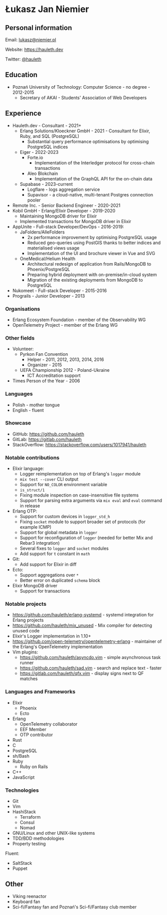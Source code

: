 # Łukasz Jan Niemier

## Personal information

Email:
  <lukasz@niemier.pl>

Website:
  <https://hauleth.dev>

Twitter:
  [@hauleth](https://twitter.com/hauleth)

## Education

- Poznań University of Technology: Computer Science - no degree - 2012-2015
    + Secretary of AKAI - Students' Association of Web Developers

## Experience

- Hauleth.dev - Consultant - 2021+
    + Erlang Solutions/Kloeckner GmbH - 2021 - Consultant for Elixir, Ruby, and SQL (PostgreSQL)
        * Substantial query performance optimisations by optimising PostgreSQL indices
    + Eiger - 2022-2023
        * Forte.io
            - Implementation of the Interledger protocol for cross-chain transactions
        * Aleo Blokchain
            - Implementation of the GraphQL API for the on-chain data
    + Supabase - 2023-current
        * Logflare - logs aggregation service
        * Supavisor - a cloud-native, multi-tenant Postgres connection pooler
- Remote Inc. - Senior Backend Engineer - 2020-2021
- Kobil GmbH - Erlang/Elixir Developer - 2019-2020
    + Maintaining MongoDB driver for Elixir
    + Implemented transactions for MongoDB driver in Elixir
- AppUnite - Full-stack Developer/DevOps - 2016-2019:
    + JaFolders/AlleFolders
        * 2x performance improvement by optimising PostgreSQL usage
        * Reduced geo-queries using PostGIS thanks to better indices and
        materialised views usage
        * Implementation of the UI and brochure viewer in Vue and SVG
    + OneMedical/Helium Health
        * Architectural redesign of application from Rails/MongoDB to
        Phoenix/PostgreSQL
        * Preparing hybrid deployment with on-premise/in-cloud system
        * Migration of the existing deployments from MongoDB to PostgreSQL
- Nukomeet - Full-stack Developer - 2015-2016
- Prograils - Junior Developer - 2013

### Organisations

- Erlang Ecosystem Foundation - member of the Observability WG
- OpenTelemetry Project - member of the Erlang WG

### Other fields

- Volunteer:
    + Pyrkon Fan Convention
        * Helper - 2011, 2012, 2013, 2014, 2016
        * Organizer - 2015
    + UEFA Championship 2012 - Poland-Ukraine
        * ICT Accreditation support
- Times Person of the Year - 2006

### Languages

- Polish - mother tongue
- English - fluent

### Showcase

- GitHub: <https://github.com/hauleth>
- GitLab: <https://gitlab.com/hauleth>
- StackOverflow: <https://stackoverflow.com/users/1017941/hauleth>

### Notable contributions

- Elixir language:
    + Logger reimplementation on top of Erlang's `logger` module
    + `mix test --cover` CLI output
    + Support for `NO_COLOR` environment variable
    + `is_struct/1`
    + Fixing module inspection on case-insensitive file systems
    + Support for parsing extra arguments via `mix eval` and `eval` command in
      release
- Erlang OTP:
    + Support for custom devices in `logger_std_h`
    + Fixing `socket` module to support broader set of protocols (for example
      ICMP)
    + Support for global metadata in `logger`
    + Support for reconfiguration of `logger` (needed for better Mix and Rebar3
      integration)
    + Several fixes to `logger` and `socket` modules
    + Add support for τ constant in `math`
- Git:
    + Add support for Elixir in diff
- Ecto:
    + Support aggregations over `*`
    + Better error on duplicated `schema` block
- Elixir MongoDB driver
    + Support for transactions

### Notable projects

- <https://github.com/hauleth/erlang-systemd> - systemd integration for Erlang
  projects
- <https://github.com/hauleth/mix_unused> - Mix compiler for detecting unused
  code
- Elixir's Logger implementation in 1.10+
- <https://github.com/open-telemetry/opentelemetry-erlang> - maintainer of
  the Erlang's OpenTelemetry implementation
- Vim plugins:
    + <https://github.com/hauleth/asyncdo.vim> - simple asynchronous task runner
    + <https://github.com/hauleth/sad.vim> - search and replace text - faster
    + <https://gitlab.com/hauleth/qfx.vim> - display signs next to QF matches

### Languages and Frameworks

- Elixir
    + Phoenix
    + Ecto
- Erlang
    + OpenTelemetry collaborator
    + EEF Member
    + OTP contributor
- Rust
- C
- PostgreSQL
- sh/Bash
- Ruby
    + Ruby on Rails
- C++
- JavaScript

### Technologies

- Git
- Vim
- HashiStack
    + Terraform
    + Consul
    + Nomad
- GNU/Linux and other UNIX-like systems
- TDD/BDD methodologies
- Property testing

Fluent:

- SaltStack
- Puppet

## Other

- Viking reenactor
- Keyboard fan
- Sci-fi/Fantasy fan and Poznań's Sci-fi/Fantasy club member
